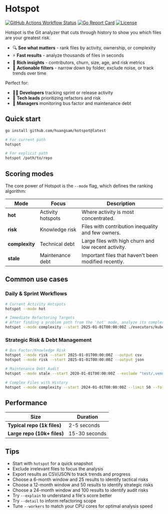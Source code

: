 # Hotspot

[![GitHub Actions Workflow Status](https://img.shields.io/github/actions/workflow/status/huangsam/hotspot/ci.yml)](https://github.com/huangsam/hotspot/actions)
[![Go Report Card](https://goreportcard.com/badge/github.com/huangsam/hotspot)](https://goreportcard.com/report/github.com/huangsam/hotspot)
[![License](https://img.shields.io/github/license/huangsam/hotspot)](https://github.com/huangsam/hotspot/blob/main/LICENSE)

Hotspot is the Git analyzer that cuts through history to show you which files are your greatest risk.

- 🔍 **See what matters** - rank files by activity, ownership, or complexity
- ⚡ **Fast results** - analyze thousands of files in seconds
- 🧮 **Rich insights** - contributors, churn, size, age, and risk metrics
- 🎯 **Actionable filters** - narrow down by folder, exclude noise, or track trends over time

Perfect for:

- 🧑‍💻 **Developers** tracking sprint or release activity
- 🧹 **Tech leads** prioritizing refactors and risk
- 🧾 **Managers** monitoring bus factor and maintenance debt

## Quick start

```bash
go install github.com/huangsam/hotspot@latest

# For current path
hotspot

# For explicit path
hotspot /path/to/repo
```

## Scoring modes

The core power of Hotspot is the `--mode` flag, which defines the ranking algorithm:

| Mode | Focus | Description |
|------|---------|-------------|
| **hot** | Activity hotspots | Where activity is most concentrated. |
| **risk** | Knowledge risk | Files with contribution inequality and few owners. |
| **complexity** | Technical debt | Large files with high churn and low recent activity. |
| **stale** | Maintenance debt | Important files that haven't been modified recently. |

## Common use cases

### Daily & Sprint Workflows

```bash
# Current Activity Hotspots
hotspot --mode hot

# Immediate Refactoring Targets
# After finding a problem path from the 'hot' mode, analyze its complexity
hotspot --mode complexity --start 2025-01-01T00:00:00Z ./executors/kubernetes
```

### Strategic Risk & Debt Management

```bash
# Bus Factor/Knowledge Risk
hotspot --mode risk --start 2025-01-01T00:00:00Z --output csv
hotspot --mode risk --start 2025-01-01T00:00:00Z --output json

# Maintenance Debt Audit
hotspot --mode stale --start 2020-01-01T00:00:00Z --exclude "test/,vendor/"

# Complex Files with History
hotspot --mode complexity --start 2024-01-01T00:00:00Z --limit 50 --follow
```

## Performance

|Size|Duration|
|---|---|
|**Typical repo (1k files)**|2-5 seconds|
|**Large repo (10k+ files)**|15-30 seconds|

## Tips

- Start with `hotspot` for a quick snapshot
- Exclude irrelevant files to focus the analysis
- Export results as CSV/JSON to track trends and progress
- Choose a 6-month window and 25 results to identify tactical risks
- Choose a 12-month window and 50 results to identify strategic risks
- Choose a 24-month window and 100 results to identify audit risks
- Try `--explain` to understand a file's score better
- Try `--detail` to inform refactoring scope
- Tune `--workers` to match your CPU cores for optimal analysis speed
